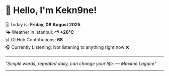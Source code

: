 # 👋 Hello, I'm Kekn9ne!

🗓️ Today is: **Friday, 08 August 2025**  
🌤️ Weather in Istanbul: **⛅️  +26°C**  
📊 GitHub Contributions: **68**  
🎧 Currently Listening: Not listening to anything right now ❌

---

_"Simple words, repeated daily, can change your life. — *Maxime Lagace*"_

---
